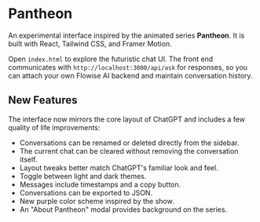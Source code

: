 # Pantheon

An experimental interface inspired by the animated series **Pantheon**. It is built with React, Tailwind CSS, and Framer Motion.

Open `index.html` to explore the futuristic chat UI. The front end communicates with `http://localhost:3000/api/ask` for responses, so you can attach your own Flowise AI backend and maintain conversation history.

## New Features

The interface now mirrors the core layout of ChatGPT and includes a few quality of life improvements:

* Conversations can be renamed or deleted directly from the sidebar.
* The current chat can be cleared without removing the conversation itself.
* Layout tweaks better match ChatGPT's familiar look and feel.
* Toggle between light and dark themes.
* Messages include timestamps and a copy button.
* Conversations can be exported to JSON.
* New purple color scheme inspired by the show.
* An "About Pantheon" modal provides background on the series.
